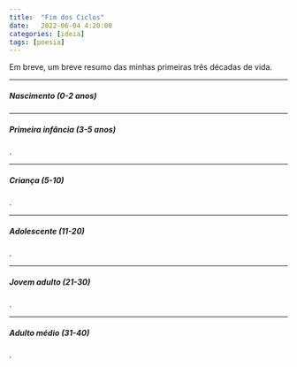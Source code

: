 ```yaml
---
title:  "Fim dos Ciclos"
date:   2022-06-04 4:20:00
categories: [ideia]
tags: [poesia]
---
```


Em breve, um breve resumo das minhas primeiras três décadas de vida.

<!--mais-->

<hr style="width: 100%;">

##### Nascimento (0-2 anos)


<hr style="width: 100%;">

##### Primeira infância (3-5 anos)

.

<hr style="width: 100%;">

##### Criança (5-10)

.

<hr style="width: 100%;">

##### Adolescente (11-20)

.

<hr style="width: 100%;">

##### Jovem adulto (21-30)

.

<hr style="width: 100%;">

##### Adulto médio (31-40)

.